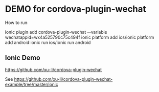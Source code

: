 # DEMO for cordova-plugin-wechat

How to run

ionic plugin add cordova-plugin-wechat --variable wechatappid=wx4a525790c75c494f
ionic platform add ios/ionic platform add android
ionic run ios/ionic run android

## Ionic Demo

https://github.com/xu-li/cordova-plugin-wechat

See https://github.com/xu-li/cordova-plugin-wechat-example/tree/master/ionic

